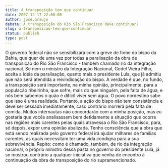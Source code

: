 ```yaml
---
title: A transposição tem que continuar
date: 2007-12-17 22:00:00
author: jose.araujo
debate: A transposição do Rio São Francisco deve continuar?
slug: a-transposicao-tem-que-continuar
status: publish 
type: post
---
```


O governo federal não se sensibilizará com a greve de fome do bispo da Bahia, que quer de uma vez por todas a paralisação da obra de transposição do Rio São Francisco - também chamado rio da integração nacional. Se nem o ministro da Integração Nacional, Gedel Vieira Filho, aceita a idéia da paralisação, quanto mais o presidente Lula, que já admitiu que não será atendida a reivindicação do bispo. A verdade é que, no fundo, a transposição será importante, na minha opinião, principalmente, para a população ribeirinha, que sofre, mais do que ninguém, pela falta de água, e nós bem sabemos o quão é difícil viver sem água. O povo nordestino sabe que isso é uma realidade. Portanto, a ação do bispo não tem consistência e deve ser cessada imediatamente, caso contrário morrerá pela falta de comida. Muitos internautas não concordarão com a minha posição, mas eu gostaria que vocês analisassem bem detidamente a situação que ocorre nas regiões mais carentes pelas quais atravessa o Rio São Francisco, para, só depois, expor uma opinião abalizada. Tenho consciência que a obra que está sendo realizada pelo governo federal irá ajudar milhares de famílias carentes, as quais necessitam ter uma vida condigna para a sua sobrevivência. Repito: como é chamado, também, de rio da integração nacional, o próprio ministro dessa pasta no governo do presidente Lula, já se mostrou contrário a qualquer iniciativa que venha de encontro à continuação da obra de transposição do rio supramencionado.
